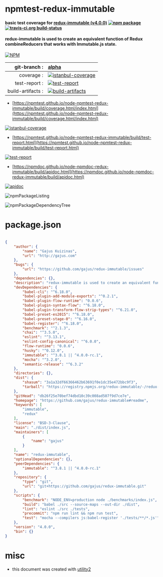 # npmtest-redux-immutable

#### basic test coverage for  [redux-immutable (v4.0.0)](https://github.com/gajus/redux-immutable#readme)  [![npm package](https://img.shields.io/npm/v/npmtest-redux-immutable.svg?style=flat-square)](https://www.npmjs.org/package/npmtest-redux-immutable) [![travis-ci.org build-status](https://api.travis-ci.org/npmtest/node-npmtest-redux-immutable.svg)](https://travis-ci.org/npmtest/node-npmtest-redux-immutable)

#### redux-immutable is used to create an equivalent function of Redux combineReducers that works with Immutable.js state.

[![NPM](https://nodei.co/npm/redux-immutable.png?downloads=true&downloadRank=true&stars=true)](https://www.npmjs.com/package/redux-immutable)

| git-branch : | [alpha](https://github.com/npmtest/node-npmtest-redux-immutable/tree/alpha)|
|--:|:--|
| coverage : | [![istanbul-coverage](https://npmtest.github.io/node-npmtest-redux-immutable/build/coverage.badge.svg)](https://npmtest.github.io/node-npmtest-redux-immutable/build/coverage.html/index.html)|
| test-report : | [![test-report](https://npmtest.github.io/node-npmtest-redux-immutable/build/test-report.badge.svg)](https://npmtest.github.io/node-npmtest-redux-immutable/build/test-report.html)|
| build-artifacts : | [![build-artifacts](https://npmtest.github.io/node-npmtest-redux-immutable/glyphicons_144_folder_open.png)](https://github.com/npmtest/node-npmtest-redux-immutable/tree/gh-pages/build)|

- [https://npmtest.github.io/node-npmtest-redux-immutable/build/coverage.html/index.html](https://npmtest.github.io/node-npmtest-redux-immutable/build/coverage.html/index.html)

[![istanbul-coverage](https://npmtest.github.io/node-npmtest-redux-immutable/build/screenCapture.buildCi.browser.%252Ftmp%252Fbuild%252Fcoverage.lib.html.png)](https://npmtest.github.io/node-npmtest-redux-immutable/build/coverage.html/index.html)

- [https://npmtest.github.io/node-npmtest-redux-immutable/build/test-report.html](https://npmtest.github.io/node-npmtest-redux-immutable/build/test-report.html)

[![test-report](https://npmtest.github.io/node-npmtest-redux-immutable/build/screenCapture.buildCi.browser.%252Ftmp%252Fbuild%252Ftest-report.html.png)](https://npmtest.github.io/node-npmtest-redux-immutable/build/test-report.html)

- [https://npmdoc.github.io/node-npmdoc-redux-immutable/build/apidoc.html](https://npmdoc.github.io/node-npmdoc-redux-immutable/build/apidoc.html)

[![apidoc](https://npmdoc.github.io/node-npmdoc-redux-immutable/build/screenCapture.buildCi.browser.%252Ftmp%252Fbuild%252Fapidoc.html.png)](https://npmdoc.github.io/node-npmdoc-redux-immutable/build/apidoc.html)

![npmPackageListing](https://npmtest.github.io/node-npmtest-redux-immutable/build/screenCapture.npmPackageListing.svg)

![npmPackageDependencyTree](https://npmtest.github.io/node-npmtest-redux-immutable/build/screenCapture.npmPackageDependencyTree.svg)



# package.json

```json

{
    "author": {
        "name": "Gajus Kuizinas",
        "url": "http://gajus.com"
    },
    "bugs": {
        "url": "https://github.com/gajus/redux-immutable/issues"
    },
    "dependencies": {},
    "description": "redux-immutable is used to create an equivalent function of Redux combineReducers that works with Immutable.js state.",
    "devDependencies": {
        "babel-cli": "^6.18.0",
        "babel-plugin-add-module-exports": "^0.2.1",
        "babel-plugin-flow-runtime": "0.0.6",
        "babel-plugin-syntax-flow": "^6.18.0",
        "babel-plugin-transform-flow-strip-types": "^6.21.0",
        "babel-preset-es2015": "^6.18.0",
        "babel-preset-stage-0": "^6.16.0",
        "babel-register": "^6.18.0",
        "benchmark": "^2.1.3",
        "chai": "^3.5.0",
        "eslint": "^3.13.1",
        "eslint-config-canonical": "^6.0.0",
        "flow-runtime": "0.0.6",
        "husky": "^0.12.0",
        "immutable": "^3.8.1 || ^4.0.0-rc.1",
        "mocha": "^3.2.0",
        "semantic-release": "^6.3.2"
    },
    "directories": {},
    "dist": {
        "shasum": "3a1a32df66366462b63691f0e1dc35e472bbc9f3",
        "tarball": "https://registry.npmjs.org/redux-immutable/-/redux-immutable-4.0.0.tgz"
    },
    "gitHead": "db26f25e70bef74dbd10c39c008ad507f9d7ce7e",
    "homepage": "https://github.com/gajus/redux-immutable#readme",
    "keywords": [
        "immutable",
        "redux"
    ],
    "license": "BSD-3-Clause",
    "main": "./dist/index.js",
    "maintainers": [
        {
            "name": "gajus"
        }
    ],
    "name": "redux-immutable",
    "optionalDependencies": {},
    "peerDependencies": {
        "immutable": "^3.8.1 || ^4.0.0-rc.1"
    },
    "repository": {
        "type": "git",
        "url": "git+https://github.com/gajus/redux-immutable.git"
    },
    "scripts": {
        "benchmark": "NODE_ENV=production node ./benchmarks/index.js",
        "build": "babel ./src --source-maps --out-dir ./dist",
        "lint": "eslint ./src ./tests",
        "precommit": "npm run lint && npm run test",
        "test": "mocha --compilers js:babel-register './tests/**/*.js'"
    },
    "version": "4.0.0",
    "bin": {}
}
```



# misc
- this document was created with [utility2](https://github.com/kaizhu256/node-utility2)
